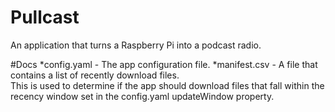 # Pullcast
An application that turns a Raspberry Pi into a podcast radio.

#Docs
*config.yaml - The app configuration file.
*manifest.csv - A file that contains a list of recently download files.  
This is used to determine if the app should download files that fall within the recency window set in the config.yaml updateWindow property.
